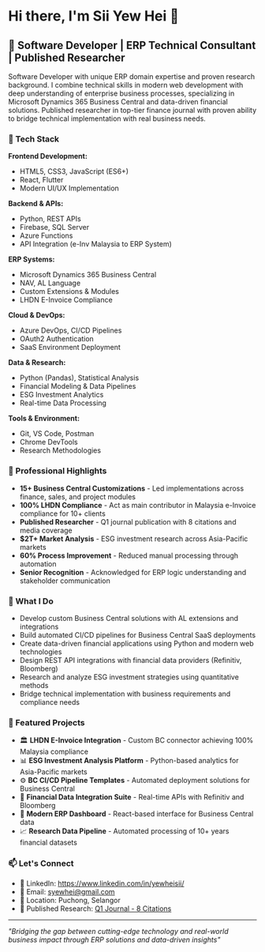 # Hi there, I'm Sii Yew Hei 👋

## 🚀 Software Developer | ERP Technical Consultant | Published Researcher

Software Developer with unique ERP domain expertise and proven research background. I combine technical skills in modern web development with deep understanding of enterprise business processes, specializing in Microsoft Dynamics 365 Business Central and data-driven financial solutions. Published researcher in top-tier finance journal with proven ability to bridge technical implementation with real business needs.

### 🔧 Tech Stack
**Frontend Development:**
- HTML5, CSS3, JavaScript (ES6+)
- React, Flutter
- Modern UI/UX Implementation

**Backend & APIs:**
- Python, REST APIs
- Firebase, SQL Server
- Azure Functions
- API Integration (e-Inv Malaysia to ERP System)

**ERP Systems:**
- Microsoft Dynamics 365 Business Central
- NAV, AL Language
- Custom Extensions & Modules
- LHDN E-Invoice Compliance

**Cloud & DevOps:**
- Azure DevOps, CI/CD Pipelines
- OAuth2 Authentication
- SaaS Environment Deployment

**Data & Research:**
- Python (Pandas), Statistical Analysis
- Financial Modeling & Data Pipelines
- ESG Investment Analytics
- Real-time Data Processing

**Tools & Environment:**
- Git, VS Code, Postman
- Chrome DevTools
- Research Methodologies

### 🏢 Professional Highlights
- **15+ Business Central Customizations** - Led implementations across finance, sales, and project modules
- **100% LHDN Compliance** - Act as main contributor in Malaysia e-Invoice compliance for 10+ clients
- **Published Researcher** - Q1 journal publication with 8 citations and media coverage
- **$2T+ Market Analysis** - ESG investment research across Asia-Pacific markets
- **60% Process Improvement** - Reduced manual processing through automation
- **Senior Recognition** - Acknowledged for ERP logic understanding and stakeholder communication

### 💼 What I Do
- Develop custom Business Central solutions with AL extensions and integrations
- Build automated CI/CD pipelines for Business Central SaaS deployments
- Create data-driven financial applications using Python and modern web technologies
- Design REST API integrations with financial data providers (Refinitiv, Bloomberg)
- Research and analyze ESG investment strategies using quantitative methods
- Bridge technical implementation with business requirements and compliance needs

### 🌟 Featured Projects
- 🏛️ **LHDN E-Invoice Integration** - Custom BC connector achieving 100% Malaysia compliance
- 📊 **ESG Investment Analysis Platform** - Python-based analytics for Asia-Pacific markets
- ⚙️ **BC CI/CD Pipeline Templates** - Automated deployment solutions for Business Central
- 🔗 **Financial Data Integration Suite** - Real-time APIs with Refinitiv and Bloomberg
- 📱 **Modern ERP Dashboard** - React-based interface for Business Central data
- 📈 **Research Data Pipeline** - Automated processing of 10+ years financial datasets

### 📫 Let's Connect
- 💼 LinkedIn: https://www.linkedin.com/in/yewheisii/
- 📧 Email: syewhei@gmail.com
- 📍 Location: Puchong, Selangor
- 📄 Published Research: [Q1 Journal - 8 Citations](https://doi.org/10.1016/j.ribaf.2023.102008)

---
*"Bridging the gap between cutting-edge technology and real-world business impact through ERP solutions and data-driven insights"*
